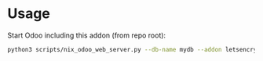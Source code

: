# Usage

Start Odoo including this addon (from repo root):

```bash
python3 scripts/nix_odoo_web_server.py --db-name mydb --addon letsencrypt
```
